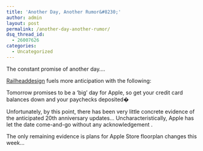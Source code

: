 ```yaml
---
title: 'Another Day, Another Rumor&#8230;'
author: admin
layout: post
permalink: /another-day-another-rumor/
dsq_thread_id:
  - 26007626
categories:
  - Uncategorized
---
```

The constant promise of another day&#8230;.

[Railheaddesign][1] fuels more anticipation with the following:

Tomorrow promises to be a &#8216;big&#8217; day for Apple, so get your credit card balances down and your paychecks deposited&#65533;

Unfortunately, by this point, there has been very little concrete evidence of the anticipated 20th anniversary updates&#8230; Uncharacteristically, Apple has let the date come-and-go without any acknowledgement .

The only remaining evidence is plans for Apple Store floorplan changes this week&#8230;

 [1]: http://www.macrumors.com/c.php?u=http%3A%2F%2Fwww.railheaddesign.com%2F
